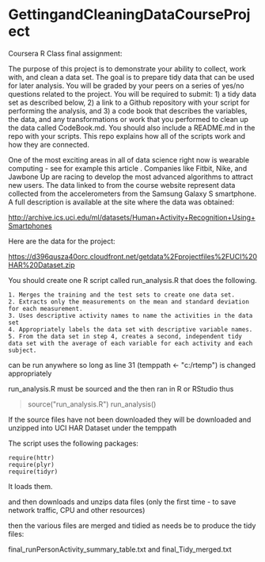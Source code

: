 # GettingandCleaningDataCourseProject
Coursera R Class final assignment:

The purpose of this project is to demonstrate your ability to collect, work with, and clean a data set. The goal is to prepare tidy data that can be used for later analysis. You will be graded by your peers on a series of yes/no questions related to the project. You will be required to submit: 1) a tidy data set as described below, 2) a link to a Github repository with your script for performing the analysis, and 3) a code book that describes the variables, the data, and any transformations or work that you performed to clean up the data called CodeBook.md. You should also include a README.md in the repo with your scripts. This repo explains how all of the scripts work and how they are connected.

One of the most exciting areas in all of data science right now is wearable computing - see for example this article . Companies like Fitbit, Nike, and Jawbone Up are racing to develop the most advanced algorithms to attract new users. The data linked to from the course website represent data collected from the accelerometers from the Samsung Galaxy S smartphone. A full description is available at the site where the data was obtained:

http://archive.ics.uci.edu/ml/datasets/Human+Activity+Recognition+Using+Smartphones

Here are the data for the project:

https://d396qusza40orc.cloudfront.net/getdata%2Fprojectfiles%2FUCI%20HAR%20Dataset.zip

You should create one R script called run_analysis.R that does the following.

    1. Merges the training and the test sets to create one data set.
    2. Extracts only the measurements on the mean and standard deviation for each measurement.
    3. Uses descriptive activity names to name the activities in the data set
    4. Appropriately labels the data set with descriptive variable names.
    5. From the data set in step 4, creates a second, independent tidy data set with the average of each variable for each activity and each subject.

can be run anywhere so long as line 31 (temppath <- "c:/rtemp") is changed appropriately

run_analysis.R must be sourced and the then ran in R or RStudio thus

> source("run_analysis.R")
> run_analysis()

If the source files have not been downloaded they will be downloaded and unzipped into UCI HAR Dataset under the temppath

The script uses the following packages:

	require(httr)
	require(plyr)
	require(tidyr)
It loads them.

and then downloads and unzips data files (only the first time - to save network traffic, CPU and other resources)

then the various files are merged and tidied as needs be to produce the tidy files:

final_runPersonActivity_summary_table.txt
and 
final_Tidy_merged.txt
